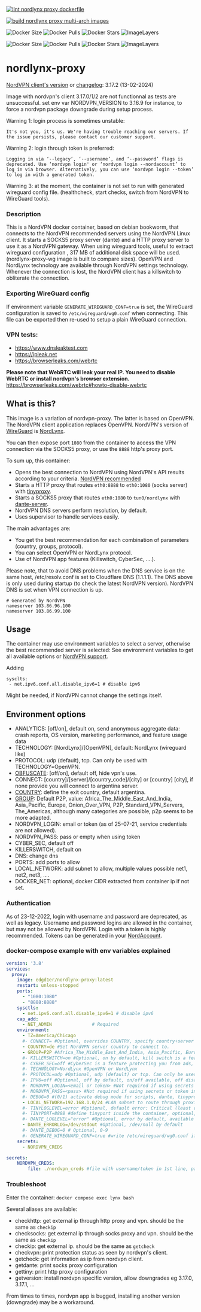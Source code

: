 [![lint nordlynx proxy dockerfile](https://github.com/edgd1er/nordlynx-proxy/actions/workflows/lint.yml/badge.svg?branch=main)](https://github.com/edgd1er/nordvpn-proxy/actions/workflows/lint.yml)

[![build nordlynx proxy multi-arch images](https://github.com/edgd1er/nordlynx-proxy/actions/workflows/buildPush.yml/badge.svg?branch=main)](https://github.com/edgd1er/nordvpn-proxy/actions/workflows/buildPush.yml)

![Docker Size](https://badgen.net/docker/size/edgd1er/nordlynx-proxy?icon=docker&label=Size)
![Docker Pulls](https://badgen.net/docker/pulls/edgd1er/nordlynx-proxy?icon=docker&label=Pulls)
![Docker Stars](https://badgen.net/docker/stars/edgd1er/nordlynx-proxy?icon=docker&label=Stars)
![ImageLayers](https://badgen.net/docker/layers/edgd1er/nordlynx-proxy?icon=docker&label=Layers)

![Docker Size](https://badgen.net/docker/size/edgd1er/nordlynx-proxy-wg?icon=docker&label=Size)
![Docker Pulls](https://badgen.net/docker/pulls/edgd1er/nordlynx-proxy-wg?icon=docker&label=Pulls)
![Docker Stars](https://badgen.net/docker/stars/edgd1er/nordlynx-proxy-wg?icon=docker&label=Stars)
![ImageLayers](https://badgen.net/docker/layers/edgd1er/nordlynx-proxy-wg?icon=docker&label=Layers)

# nordlynx-proxy

[NordVPN client's version](https://nordvpn.com/fr/blog/nordvpn-linux-release-notes/) or [changelog](
https://repo.nordvpn.com/deb/nordvpn/debian/pool/main/nordvpn_3.17.2_amd64.changelog): 3.17.2 (13-02-2024)

Image with nordvpn's client 3.17.0/1/2 are not functionnal as tests are unsuccessful. set env var NORDVPN_VERSION to 3.16.9 for instance, to force a nordvpn package downgrade during setup process.


Warning 1: login process is sometimes unstable: 
```
It's not you, it's us. We're having trouble reaching our servers. If the issue persists, please contact our customer support.
```

Warning 2: login through token is preferred:
```
Logging in via ‘--legacy’, ‘--username’, and ‘--password’ flags is deprecated. Use ‘nordvpn login' or ‘nordvpn login --nordaccount’ to log in via browser. Alternatively, you can use ‘nordvpn login --token’ to log in with a generated token.
```

Warning 3: at the moment, the container is not set to run with generated wireguard config file. (healthcheck, start checks, switch from NordVPN to WireGuard tools).

### Description
This is a NordVPN docker container, based on debian bookworm, that connects to the NordVPN recommended servers using the NordVPN Linux client. It starts a SOCKS5 proxy server (dante) and a HTTP proxy server to use it as a NordVPN gateway. When using wireguard tools, useful to extract wireguard configuration , 317 MB of additional disk space will be used. (nordlynx-proxy-wg image is built to compare sizes). OpenVPN and NordLynx technology are available through NordVPN settings technology. Whenever the connection is lost, the NordVPN client has a killswitch to obliterate the connection.

### Exporting WireGuard config
If environment variable `GENERATE_WIREGUARD_CONF=true` is set, the WireGuard configuration is saved to `/etc/wireguard/wg0.conf` when connecting.
This file can be exported then re-used to setup a plain WireGuard connection. 

### VPN tests:
* https://www.dnsleaktest.com
* https://ipleak.net
* https://browserleaks.com/webrtc

**Please note that WebRTC will leak your real IP. You need to disable WebRTC  or install nordvpn's browser extension.**
https://browserleaks.com/webrtc#howto-disable-webrtc

## What is this?
This image is a variation of nordvpn-proxy. The latter is based on OpenVPN. 
The NordVPN client application replaces OpenVPN. NordVPN's version of [WireGuard](https://nordvpn.com/blog/wireguard-simplicity-efficiency/) is [NordLynx](https://nordvpn.com/blog/nordlynx-protocol-wireguard/).

You can then expose port `1080` from the container to access the VPN connection via the SOCKS5 proxy, or use the `8888` http's proxy port.

To sum up, this container:
* Opens the best connection to NordVPN using NordVPN's API results according to your criteria. [NordVPN recommended](https://nordvpn.com/servers/tools/)
* Starts a HTTP proxy that routes `eth0:8888` to `eth0:1080` (socks server) with [tinyproxy](https://tinyproxy.github.io/).
* Starts a SOCKS5 proxy that routes `eth0:1080` to `tun0/nordlynx` with [dante-server](https://www.inet.no/dante/).
* NordVPN DNS servers perform resolution, by default.
* Uses supervisor to handle services easily.

The main advantages are:
- You get the best recommendation for each combination of parameters (country, groups, protocol).
- You can select OpenVPN or NordLynx protocol.
- Use of NordVPN app features (Killswitch, CyberSec, ....).


Please note, that to avoid DNS problems when the DNS service is on the same host, /etc/resolv.conf is set to Cloudflare DNS (1.1.1.1).
The DNS above is only used during startup (to check the latest NordVPN version). NordVPN DNS is set when VPN connection is up.
```
# Generated by NordVPN
nameserver 103.86.96.100
nameserver 103.86.99.100
```

## Usage
The container may use environment variables to select a server, otherwise the best recommended server is selected:
See environment variables to get all available options or [NordVPN support](https://support.nordvpn.com/Connectivity/Linux/1325531132/Installing-and-using-NordVPN-on-Debian-Ubuntu-Raspberry-Pi-Elementary-OS-and-Linux-Mint.htm#Settings).

Adding 
``` docker
sysclts:
 - net.ipv6.conf.all.disable_ipv6=1 # disable ipv6
 ```
Might be needed, if NordVPN cannot change the settings itself.

## Environment options
* ANALYTICS: [off/on], default on, send anonymous aggregate data: crash reports, OS version, marketing performance, and feature usage data
* TECHNOLOGY: [NordLynx]/[OpenVPN], default: NordLynx (wireguard like)
* PROTOCOL: udp (default), tcp. Can only be used with TECHNOLOGY=OpenVPN.
* [OBFUSCATE](https://nordvpn.com/features/obfuscated-servers/): [off/on], default off, hide vpn's use.
* CONNECT: [country]/[server]/[country_code]/[city] or [country] [city], if none provide you will connect to argentina server.
* [COUNTRY](https://api.nordvpn.com/v1/servers/countries): define the exit country, default argentina.
* [GROUP](https://api.nordvpn.com/v1/servers/groups): Default P2P, value: Africa_The_Middle_East_And_India, Asia_Pacific, Europe, Onion_Over_VPN, P2P, Standard_VPN_Servers, The_Americas, although many categories are possible, p2p seems to be more adapted.
* NORDVPN_LOGIN: email or token (as of 25-07-21, service credentials are not allowed).
* NORDVPN_PASS: pass or empty when using token
* CYBER_SEC, default off
* KILLERSWITCH, default on
* DNS: change dns
* PORTS: add ports to allow
* LOCAL_NETWORK: add subnet to allow, multiple values possible net1, net2, net3, ....
* DOCKER_NET: optional, docker CIDR extracted from container ip if not set. 

### Authentication
As of 23-12-2022, login with username and password are deprecated, as well as legacy. Username and password logins are allowed in the container, but may not be allowed by NordVPN. Login with a token is highly recommended. Tokens can be generated in your [NordAccount](https://my.nordaccount.com/dashboard/nordvpn).

### docker-compose example with env variables explained
```yaml
version: '3.8'
services:
  proxy:
    image: edgd1er/nordlynx-proxy:latest
    restart: unless-stopped
    ports:
      - "1080:1080"
      - "8888:8888"
    sysctls:
      - net.ipv6.conf.all.disable_ipv6=1 # disable ipv6
    cap_add:
      - NET_ADMIN               # Required
    environment:
      - TZ=America/Chicago
      #- CONNECT= #Optional, overrides COUNTRY, specify country+server number for example: uk715
      - COUNTRY=de #Set NordVPN server country to connect to.
      - GROUP=P2P #Africa_The_Middle_East_And_India, Asia_Pacific, Europe, Onion_Over_VPN, P2P, Standard_VPN_Servers, The_Americas
      #- KILLERSWITCH=on #Optional, on by default, kill switch is a feature helping you prevent unprotected access to the internet when your traffic doesn't go through a NordVPN server.
      #- CYBER_SEC=off #CyberSec is a feature protecting you from ads, unsafe connections and malicious sites
      #- TECHNOLOGY=NordLynx #OpenVPN or NordLynx
      #- PROTOCOL=udp #Optional, udp (default) or tcp. Can only be used with TECHNOLOGY=OpenVPN.
      #- IPV6=off #Optional, off by default, on/off available, off disables IPV6 in NordVPN app
      #- NORDVPN_LOGIN=<email or token> #Not required if using secrets
      #- NORDVPN_PASS=<pass> #Not required if using secrets or token in above `NORDVPN_LOGIN=token`
      #- DEBUG=0 #(0/1) activate debug mode for scripts, dante, tinyproxy
      - LOCAL_NETWORK=192.168.1.0/24 #LAN subnet to route through proxies and vpn.
      #- TINYLOGLEVEL=error #Optional, default error: Critical (least verbose), Error, Warning, Notice, Connect (to log connections without info's noise), Info
      #- TINYPORT=8888 #define tinyport inside the container, optional, 8888 by default,
      #- DANTE_LOGLEVEL="error" #Optional, error by default, available values: connect disconnect error data
      - DANTE_ERRORLOG=/dev/stdout #Optional, /dev/null by default
      #- DANTE_DEBUG=0 # Optional, 0-9
      #- GENERATE_WIREGUARD_CONF=true #write /etc/wireguard/wg0.conf if true
    secrets:
      - NORDVPN_CREDS

secrets:
    NORDVPN_CREDS:
        file: ./nordvpn_creds #file with username/token in 1st line, passwd in 2nd line.
```

### Troubleshoot
Enter the container: `docker compose exec lynx bash`

Several aliases are available:
* checkhttp: get external ip through http proxy and vpn. should be the same as `checkip`
* checksocks: get external ip through socks proxy and vpn. should be the same as `checkip`
* checkip: get external ip. should be the same as `getcheck`
* checkvpn: print protection status as seen by nordvpn's client.
* getcheck: get information as ip from nordvpn client.
* getdante: print socks proxy configuration
* gettiny: print http proxy configuration
* getversion: install nordvpn specific version, allow downgrades eg 3.17.0, 3.17.1, ...

From times to times, nordvpn app is bugged, installing another version (downgrade) may be a workaround.